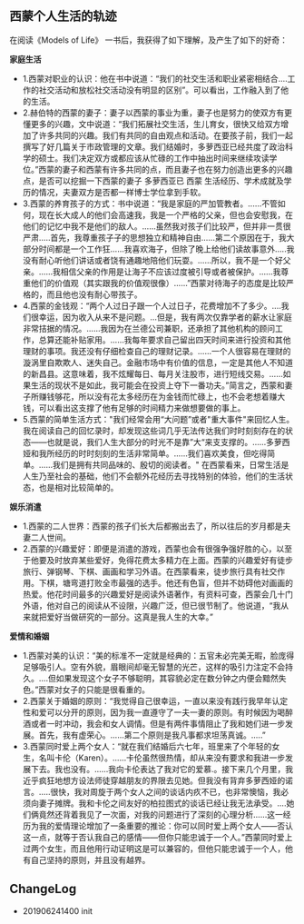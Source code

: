 ## 西蒙个人生活的轨迹

在阅读《Models of Life》 一书后，我获得了如下理解，及产生了如下的好奇：

**家庭生活**

- 1.西蒙对职业的认识：他在书中说道：“我们的社交生活和职业紧密相结合....工作的社交活动和放松社交活动没有明显的区别”。可以看出，工作融入到了他的生活。
- 2.赫伯特的西蒙的妻子：妻子以西蒙的事业为重，妻子也是努力的使双方有更懂更多的兴趣，文中说道：“我们拓展社交生活，生儿育女，很快又给双方增加了许多共同的兴趣。我们有共同的自由观点和活动。在要孩子前，我们一起撰写了好几篇关于市政管理的文章。我们结婚时，多萝西亚已经共度了政治科学的硕士。我们决定双方或都应该从忙碌的工作中抽出时间来继续攻读学位。”西蒙的妻子和西蒙有许多共同的点，而且妻子也在努力创造出更多的兴趣点，是否可以挖掘一下西蒙的妻子 多萝西亚已 西蒙 生活经历、学术成就及学历的情况，夫妻双方是否都一样博士学位拿到手软。
- 3.西蒙的养育孩子的方式：书中说道：“我是家庭的严加管教者。......不管如何，现在长大成人的他们会高速我，我是一个严格的父亲，但也会安慰我，在他们的记忆中我不是他们的敌人。......虽然我对孩子们比较严，但并非一贯很严肃.....首先，我尊重孩子子的思想独立和精神自由......第二个原因在于，我大部分时间都是一个工作狂......我喜欢海子，但除了晚上给他们读故事意外.....我没有耐心听他们讲话或者饶有通趣地陪他们玩耍。......所以，我不是一个好父亲。......我相信父亲的作用是让海子不应该过度被引导或者被保护。......我尊重他们的价值观（其实跟我的价值观很像）......”西蒙对待海子的态度是比较严格的，而且他也没有耐心带孩子。
- 4.西蒙的金钱观：“两个人过日子跟一个人过日子，花费增加不了多少。....我们很幸运，因为收入从来不是问题。...但是，我有两次仅靠学者的薪水让家庭非常拮据的情况。......我因为在兰德公司兼职，还承担了其他机构的顾问工作，总算还能补贴家用。......我每年要求自己留出四天时间来进行投资和其他理财的事项。我还没有仔细检查自己的理财记录。......一个人很容易在理财的漩涡里自欺欺人、迷失自己。金融市场中有价值的信息，一定是其他人不知道的新昌县。这意味着，我不炫耀每日、每月关注股市，进行短线交易。......如果生活的现状不是如此，我可能会在投资上夺下一番功夫。”简言之，西蒙和妻子所赚钱够花，所以没有花太多经历在为金钱而忙碌上，也不会老想着赚大钱，可以看出这支撑了他有足够的时间精力来做想要做的事上。
- 5.西蒙的简单生活方式："我们经常会用“大问题”或者"重大事件"来回忆人生。我在阅读自己的回忆录时，却发现这些词几乎无法传达我们时时刻刻存在的状态——也就是说，我们人生大部分的时光不是靠”大“来支支撑的。......多萝西娅和我所经历的时时刻刻的生活非常简单。......我们喜欢美食，但吃得简单。......我们是拥有共同品味的、殷切的阅读者。" 在西蒙看来，日常生活是人生乃至社会的基础，他们不会额外花经历去寻找特别的体验，他们的生活状态，也是相对比较简单的。

**娱乐消遣**

- 1.西蒙的二人世界：西蒙的孩子们长大后都搬出去了，所以往后的岁月都是夫妻二人世间。
- 2.西蒙的兴趣爱好：即便是消遣的游戏，西蒙也会有很强争强好胜的心，以至于他要及时放弃某些爱好，免得花费太多精力在上面。西蒙的兴趣爱好有徒步旅行、弹钢琴、下棋、画画和学习外语。在西蒙看来，徒步旅行具有社交作用。下棋，塘弯道打败全市最强的选手。他还有色盲，但并不妨碍他对画画的热爱。他花时间最多的兴趣爱好是阅读外语著作，有资料可查，西蒙会几十门外语，他对自己的阅读从不设限，兴趣广泛，但已很节制了。他说道，“我从来就把爱好当做研究的一部分。这真是我人生的大幸。”

**爱情和婚姻**

- 1.西蒙对美的认识：“美的标准不一定就是经典的：五官未必完美无暇，脸庞得足够吸引人。空有外貌，眉眼间却毫无智慧的光芒，这样的吸引力注定不会持久。....但如果发现这个女子不够聪明，其容貌必定在数分钟之内便会黯然失色。”西蒙对女子的只能是很看重的。
- 2.西蒙关于婚姻的原则：“我觉得自己很幸运，一直以来没有践行我早年认定性和爱可以分开的原则，因为我一直遵守了一夫一妻的原则。有时候因为喝醉酒或者一时冲动，我会和女人调情。但是有两件事情阻止了我和她们进一步发展。首先，我有虚荣心。......第二个原则是我凡事都求坦荡真诚。.....”
- 3.西蒙同时爱上两个女人：“就在我们结婚后六七年，班里来了个年轻的女生，名叫卡伦（Karen）。......卡伦虽然很热情，却从来没有要求和我进一步发展下去。我也没有。......我向卡伦表达了我对它的爱慕.。接下来几个月里，我近乎疯狂地想方设法师徒穿越朋友的界限去见她。但我没有背弃多萝西娅的诺言。.....很快，我对周旋于两个女人之间的谈话内疚不已，也非常懊恼，我必须向妻子摊牌。我和卡伦之间友好的柏拉图式的谈话已经让我无法承受。....她们俩竟然还背着我见了一次面，对我的问题进行了深刻的心理分析......这一经历为我的爱情理论增加了一条重要的推论：你可以同时爱上两个女人——否认这一点，就等于否认我自己的感情——但你只能忠诚于一个人。”西蒙同时爱上过两个女生，而且他用行动证明这是可以兼容的，但他只能忠诚于一个人，他有自己坚持的原则，并且没有越界。

## ChangeLog
- 201906241400 init
